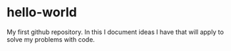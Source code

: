# hello-world
My first github repository. In this I document ideas I have that will apply to solve my problems with code.
